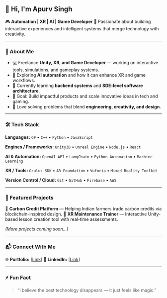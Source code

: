 ## 👋 Hi, I'm Apurv Singh

🎮 **Automation | XR | AI | Game Developer**
🚀 Passionate about building interactive experiences and intelligent systems that merge technology with creativity.

---

### 🧠 About Me

* 💻 Freelance **Unity, XR, and Game Developer** — working on interactive tools, simulations, and gameplay systems.
* 🤖 Exploring **AI automation** and how it can enhance XR and game workflows.
* 🌱 Currently learning **backend systems** and **SDE-level software architecture**.
* 🎯 Goal: Build impactful products and scale innovative ideas in tech and gaming.
* 🧩 Love solving problems that blend **engineering, creativity, and design**.

---

### 🛠️ Tech Stack

**Languages:**
`C#` • `C++` • `Python` • `JavaScript`

**Engines / Frameworks:**
`Unity3D` • `Unreal Engine` • `Node.js` • `React`

**AI & Automation:**
`OpenAI API` • `LangChain` • `Python Automation` • `Machine Learning`

**XR / Tools:**
`Oculus SDK` • `AR Foundation` • `Vuforia` • `Mixed Reality Toolkit`

**Version Control / Cloud:**
`Git` • `GitHub` • `Firebase` • `AWS`

---

### 🧩 Featured Projects

🔹 **Carbon Credit Platform** — Helping Indian farmers trade carbon credits via blockchain-inspired design.
🔹 **XR Maintenance Trainer** — Interactive Unity-based lesson creation tool with real-time assessments.

*(More projects coming soon...)*

---

### 📬 Connect With Me

🌐 **Portfolio:** [[Link](https://baldstudio.wixsite.com/keptbackgamedev)]
💼 **LinkedIn:** [[Link](https://www.linkedin.com/in/apurv-singh-49316815a?lipi=urn%3Ali%3Apage%3Ad_flagship3_profile_view_base_contact_details%3BfcM%2FRpBwTDWpzlnYduSvJA%3D%3D)]

---

### ⚡ Fun Fact

> “I believe the best technology disappears — it just feels like magic.”
